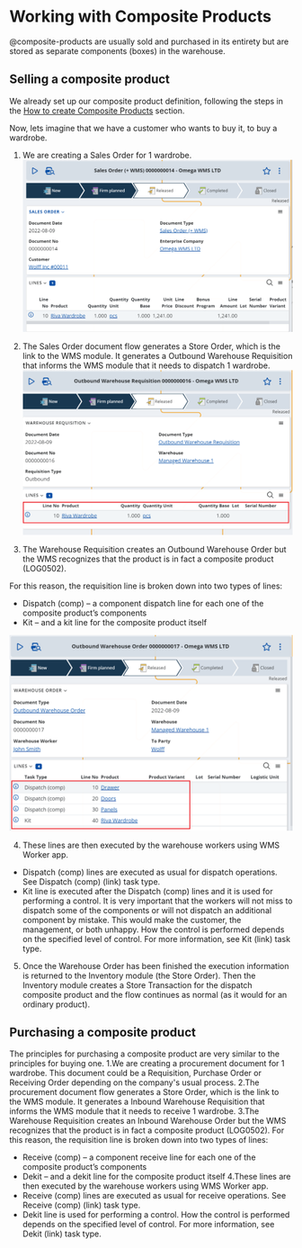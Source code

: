 # Working with Composite Products
@composite-products are usually sold and purchased in its entirety but are stored as separate components (boxes) in the warehouse.

## Selling a composite product
We already set up our composite product definition, following the steps in the [How to create Composite Products](composite-products.md#how-to-create-composite-products) section.

Now, lets imagine that we have a customer who wants to buy it, to buy a wardrobe.
1.	We are creating a Sales Order for 1 wardrobe.
![Sales Order with Composite Product](pictures/sales-order-comp.png)

2.	The Sales Order document flow generates a Store Order, which is the link to the WMS module. It generates a Outbound Warehouse Requisition that informs the WMS module that it needs to dispatch 1 wardrobe.
![Outbound Warehouse Requisition with Composite Product](pictures/wr-composite-product.png)

3. The Warehouse Requisition creates an Outbound Warehouse Order but the WMS recognizes that the product is in fact a composite product (LOG0502). 

For this reason, the requisition line is broken down into two types of lines:
-	Dispatch (comp) – a component dispatch line for each one of the composite product’s components
-	Kit – and a kit line for the composite product itself

![Outbound Warehouse Order with Composite Product](pictures/wo-composite-product.png)

4. These lines are then executed by the warehouse workers using WMS Worker app.
- Dispatch (comp) lines are executed as usual for dispatch operations. See Dispatch (comp) (link) task type.
- Kit line is executed after the Dispatch (comp) lines and it is used for performing a control. 
It is very important that the workers will not miss to dispatch some of the components or will not dispatch an additional component by mistake. This would make the customer, the management, or both unhappy.
How the control is performed depends on the specified level of control. For more information, see Kit (link) task type.

5. Once the Warehouse Order has been finished the execution information is returned to the Inventory module (the Store Order). Then the Inventory module creates a Store Transaction for the dispatch composite product and the flow continues as normal (as it would for an ordinary product).

## Purchasing a composite product
The principles for purchasing a composite product are very similar to the principles for buying one.
1.We are creating a procurement document for 1 wardrobe. This document could be a Requisition, Purchase Order or Receiving Order depending on the company's usual process.
2.The procurement document flow generates a Store Order, which is the link to the WMS module. It generates a Inbound Warehouse Requisition that informs the WMS module that it needs to receive 1 wardrobe.
3.The Warehouse Requisition creates an Inbound Warehouse Order but the WMS recognizes that the product is in fact a composite product (LOG0502).  For this reason, the requisition line is broken down into two types of lines:
-	Receive (comp) – a component receive line for each one of the composite product’s components
-	Dekit – and a dekit line for the composite product itself
4.These lines are then executed by the warehouse workers using WMS Worker app.
- Receive (comp) lines are executed as usual for receive operations. See Receive (comp) (link) task type.
- Dekit line is used for performing a control. How the control is performed depends on the specified level of control. For more information, see Dekit (link) task type.





